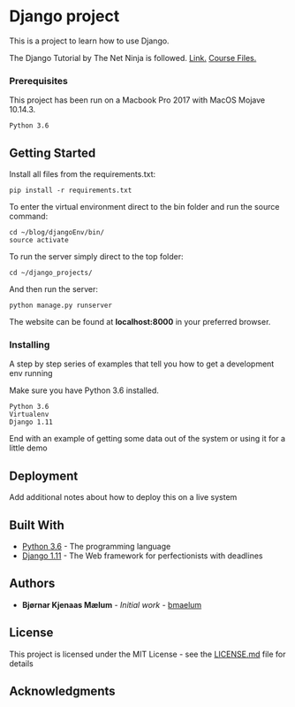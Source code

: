 # Django project

This is a project to learn how to use Django.

The Django Tutorial by The Net Ninja is followed. [Link.](https://www.youtube.com/playlist?list=PL4cUxeGkcC9ib4HsrXEYpQnTOTZE1x0uc)
[Course Files.](https://github.com/iamshaunjp/django-playlist)


### Prerequisites
This project has been run on a Macbook Pro 2017 with MacOS Mojave 10.14.3.

```
Python 3.6
```


## Getting Started
Install all files from the requirements.txt:
```
pip install -r requirements.txt
```
To enter the virtual environment direct to the bin folder and run the source command:
```
cd ~/blog/djangoEnv/bin/
source activate
```

To run the server simply direct to the top folder:
```
cd ~/django_projects/
```
And then run the server:
```
python manage.py runserver
```
The website can be found at **localhost:8000** in your preferred browser.

### Installing

A step by step series of examples that tell you how to get a development env running

Make sure you have Python 3.6 installed.

```
Python 3.6
Virtualenv
Django 1.11
```

End with an example of getting some data out of the system or using it for a little demo

## Deployment

Add additional notes about how to deploy this on a live system

## Built With

* [Python 3.6](https://www.python.org/) - The programming language
* [Django 1.11](https://www.djangoproject.com/) - The Web framework for perfectionists with deadlines

## Authors

* **Bjørnar Kjenaas Mælum** - *Initial work* - [bmaelum](https://github.com/bmaelum)

## License

This project is licensed under the MIT License - see the [LICENSE.md](LICENSE.md) file for details

## Acknowledgments
